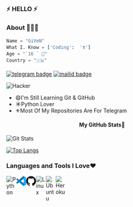 ### ⚡ HELLO ⚡

### About 🙋🏻‍♂️
```python
Name = "GiVeN"
What I. Know = ['Coding':  '❣️']
Age = "`16 ` 🐍"
Country = "🇮🇳"
```
#### 
[![telegram badge](https://img.shields.io/badge/@TheTelegramPro-30302f?style=for-the-badge&logo=telegram)](https://t.me/TheTelegramPro)
[![mailid badge](https://img.shields.io/badge/LEGENDX-30302f?style=for-the-badge&logo=gmail)](mailto:legendxx08377@gmail.com)
<p align="left"> <img src="https://komarev.com/ghpvc/?username=Mohan745&label=Profile%20Views&color=orange&style=flat-square" alt="Hacker" /> </p>

- 😄I'm Still Learning Git & GitHub
- ☀️Python Lover
- ⚜️Most Of My Repositories Are For Telegram

<h4 align="center"><b>My GitHub Stats💛</b></h4>

![Git Stats](https://github-readme-stats.vercel.app/api?username=Mohan745&include_all_commits=true&count_private=true&theme=highcontrast)

[![Top Langs](https://github-readme-stats.vercel.app/api/top-langs/?username=Mohan745&layout=compact&theme=radical)](https://github.com/legendxop)

### Languages and Tools I Love❤️
[<img align="left" alt="Python" width="26px" src="https://upload.wikimedia.org/wikipedia/commons/thumb/c/c3/Python-logo-notext.svg/600px-Python-logo-notext.svg.png" />](https://python.org/)
[<img align="left" alt="Visual Studio Code" width="26px" src="https://raw.githubusercontent.com/github/explore/80688e429a7d4ef2fca1e82350fe8e3517d3494d/topics/visual-studio-code/visual-studio-code.png" />](https://code.visualstudio.com/)
[<img align="left" alt="GitHub" width="26px" src="https://raw.githubusercontent.com/github/explore/78df643247d429f6cc873026c0622819ad797942/topics/github/github.png" />](https://git-scm.com/)
[<img align="left" alt="Linux" width="26px" src="https://www.freepnglogos.com/uploads/linux-png/difference-between-linux-and-window-operating-system-3.png" />](https://www.linux.org/)
[<img align="left" alt="Ubuntu" width="26px" src="https://assets.ubuntu.com/v1/29985a98-ubuntu-logo32.png" />](https://www.ubuntu.com)
[<img align="left" alt="Heroku" width="26px" src="https://www.nicepng.com/png/full/223-2233246_heroku-logo-salesforce-heroku.png" />](https://heroku.com/)

<br />
<br />
